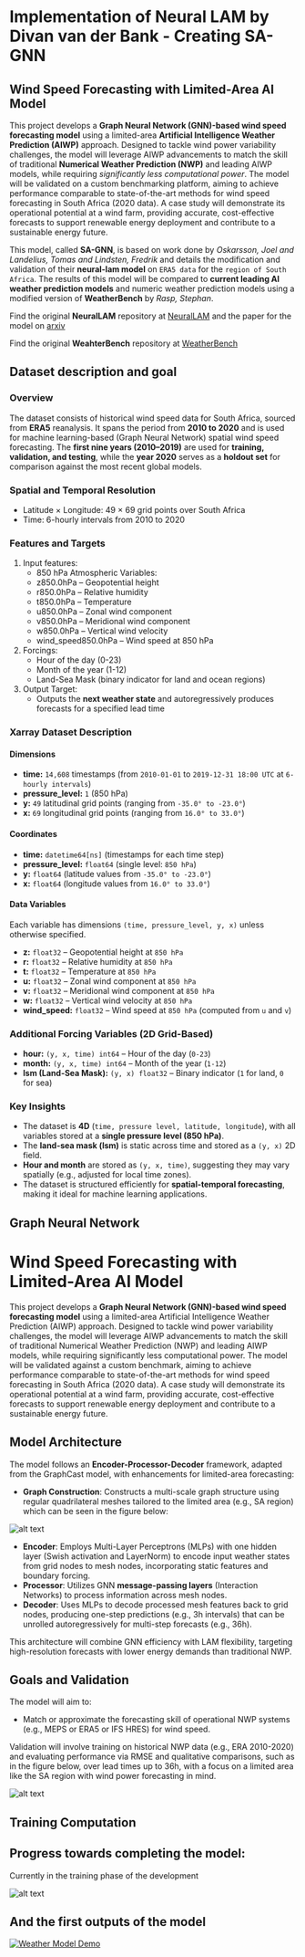 # Implementation of Neural LAM by Divan van der Bank - Creating SA-GNN

## Wind Speed Forecasting with Limited-Area AI Model

This project develops a **Graph Neural Network (GNN)-based wind speed forecasting model** using a limited-area **Artificial Intelligence Weather Prediction (AIWP)** approach. Designed to tackle wind power variability challenges, the model will leverage AIWP advancements to match the skill of traditional **Numerical Weather Prediction (NWP)** and leading AIWP models, while requiring *significantly less computational power*. The model will be validated on a custom benchmarking platform, aiming to achieve performance comparable to state-of-the-art methods for wind speed forecasting in South Africa (2020 data). A case study will demonstrate its operational potential at a wind farm, providing accurate, cost-effective forecasts to support renewable energy deployment and contribute to a sustainable energy future.

This model, called **SA-GNN**, is based on work done by *Oskarsson, Joel and Landelius, Tomas and Lindsten, Fredrik* and details the modification and validation of their **neural-lam model** on `ERA5 data` for the `region of South Africa`. The results of this model will be compared to **current leading AI weather prediction models** and numeric weather prediction models using a modified version of **WeatherBench** by *Rasp, Stephan*.

Find the original **NeuralLAM** repository at [NeuralLAM](https://github.com/mllam/neural-lam/tree/main) and the paper for the model on [arxiv](https://arxiv.org/abs/2309.17370)

Find the original **WeahterBench** repository at [WeatherBench](https://github.com/google-research/weatherbench2)

## Dataset description and goal

### Overview
The dataset consists of historical wind speed data for South Africa, sourced from **ERA5** reanalysis. It spans the period from **2010 to 2020** and is used for machine learning-based (Graph Neural Network) spatial wind speed forecasting. The **first nine years (2010–2019)** are used for **training, validation, and testing**, while the **year 2020** serves as a **holdout set** for comparison against the most recent global models.

### Spatial and Temporal Resolution
- Latitude × Longitude: 49 × 69 grid points over South Africa
- Time: 6-hourly intervals from 2010 to 2020

### Features and Targets
1. Input features:
    - 850 hPa Atmospheric Variables:
    - z850.0hPa – Geopotential height
    - r850.0hPa – Relative humidity
    - t850.0hPa – Temperature
    - u850.0hPa – Zonal wind component
    - v850.0hPa – Meridional wind component
    - w850.0hPa – Vertical wind velocity
    - wind_speed850.0hPa – Wind speed at 850 hPa
2. Forcings:
    - Hour of the day (0-23)
    - Month of the year (1-12)
    - Land-Sea Mask (binary indicator for land and ocean regions)
3. Output Target:
    - Outputs the **next weather state** and autoregressively produces forecasts for a specified lead time

### **Xarray Dataset Description**  

#### **Dimensions**  
- **time:** `14,608` timestamps (from `2010-01-01` to `2019-12-31 18:00 UTC` at `6-hourly intervals`)  
- **pressure_level:** `1` (850 hPa)  
- **y:** `49` latitudinal grid points (ranging from `-35.0° to -23.0°`)  
- **x:** `69` longitudinal grid points (ranging from `16.0° to 33.0°`)  

#### **Coordinates**  
- **time:** `datetime64[ns]` (timestamps for each time step)  
- **pressure_level:** `float64` (single level: `850 hPa`)  
- **y:** `float64` (latitude values from `-35.0° to -23.0°`)  
- **x:** `float64` (longitude values from `16.0° to 33.0°`)  

#### **Data Variables**  
Each variable has dimensions `(time, pressure_level, y, x)` unless otherwise specified.  

- **z:** `float32` – Geopotential height at `850 hPa`  
- **r:** `float32` – Relative humidity at `850 hPa`  
- **t:** `float32` – Temperature at `850 hPa`  
- **u:** `float32` – Zonal wind component at `850 hPa`  
- **v:** `float32` – Meridional wind component at `850 hPa`  
- **w:** `float32` – Vertical wind velocity at `850 hPa`  
- **wind_speed:** `float32` – Wind speed at `850 hPa` (computed from `u` and `v`)  

### **Additional Forcing Variables (2D Grid-Based)**
- **hour:** `(y, x, time) int64` – Hour of the day (`0-23`)  
- **month:** `(y, x, time) int64` – Month of the year (`1-12`)  
- **lsm (Land-Sea Mask):** `(y, x) float32` – Binary indicator (`1` for land, `0` for sea)  

### **Key Insights**
- The dataset is **4D** (`time, pressure level, latitude, longitude`), with all variables stored at a **single pressure level (850 hPa)**.  
- The **land-sea mask (lsm)** is static across time and stored as a `(y, x)` 2D field.  
- **Hour and month** are stored as `(y, x, time)`, suggesting they may vary spatially (e.g., adjusted for local time zones).  
- The dataset is structured efficiently for **spatial-temporal forecasting**, making it ideal for machine learning applications.  

## Graph Neural Network

# Wind Speed Forecasting with Limited-Area AI Model

This project develops a **Graph Neural Network (GNN)-based wind speed forecasting model** using a limited-area Artificial Intelligence Weather Prediction (AIWP) approach. Designed to tackle wind power variability challenges, the model will leverage AIWP advancements to match the skill of traditional Numerical Weather Prediction (NWP) and leading AIWP models, while requiring significantly less computational power. The model will be validated against a custom benchmark, aiming to achieve performance comparable to state-of-the-art methods for wind speed forecasting in South Africa (2020 data). A case study will demonstrate its operational potential at a wind farm, providing accurate, cost-effective forecasts to support renewable energy deployment and contribute to a sustainable energy future.

## Model Architecture

The model follows an **Encoder-Processor-Decoder** framework, adapted from the GraphCast model, with enhancements for limited-area forecasting:

- **Graph Construction**: Constructs a multi-scale graph structure using regular quadrilateral meshes tailored to the limited area (e.g., SA region) which can be seen in the figure below:

![alt text](images/multiscale_graph.png)

- **Encoder**: Employs Multi-Layer Perceptrons (MLPs) with one hidden layer (Swish activation and LayerNorm) to encode input weather states from grid nodes to mesh nodes, incorporating static features and boundary forcing.
- **Processor**: Utilizes GNN **message-passing layers** (Interaction Networks) to process information across mesh nodes. 
- **Decoder**: Uses MLPs to decode processed mesh features back to grid nodes, producing one-step predictions (e.g., 3h intervals) that can be unrolled autoregressively for multi-step forecasts (e.g., 36h).

This architecture will combine GNN efficiency with LAM flexibility, targeting high-resolution forecasts with lower energy demands than traditional NWP.

## Goals and Validation

The model will aim to:
- Match or approximate the forecasting skill of operational NWP systems (e.g., MEPS or ERA5 or IFS HRES) for wind speed.

Validation will involve training on historical NWP data (e.g., ERA 2010-2020) and evaluating performance via RMSE and qualitative comparisons, such as in the figure below, over lead times up to 36h, with a focus on a limited area like the SA region with wind power forecasting in mind.

![alt text](images/metric_graphs.png)

## Training Computation

## Progress towards completing the model:

Currently in the training phase of the development

![alt text](images/progress.png)


## And the first outputs of the model

[![Weather Model Demo](images/output_1.png)](images/forecast_1.mp4)
